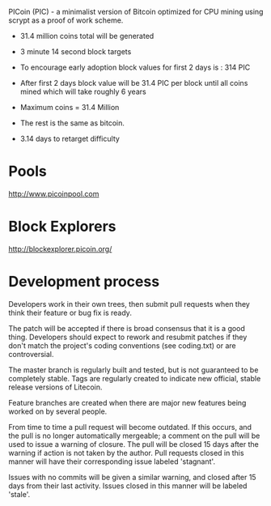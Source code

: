 PICoin (PIC) - a minimalist version of Bitcoin optimized for CPU mining using scrypt as a proof of work scheme. 
 - 31.4 million coins total will be generated
 - 3 minute 14 second block targets
 - To encourage early adoption block values for first 2 days is : 314 PIC
 - After first 2 days block value will be 31.4 PIC per block until all coins mined which will take roughly 6 years
 - Maximum coins = 31.4 Million
 - The rest is the same as bitcoin.

 - 3.14 days to retarget difficulty

Pools
===================
http://www.picoinpool.com

Block Explorers
===================
http://blockexplorer.picoin.org/

Development process
===================

Developers work in their own trees, then submit pull requests when
they think their feature or bug fix is ready.

The patch will be accepted if there is broad consensus that it is a
good thing.  Developers should expect to rework and resubmit patches
if they don't match the project's coding conventions (see coding.txt)
or are controversial.

The master branch is regularly built and tested, but is not guaranteed
to be completely stable. Tags are regularly created to indicate new
official, stable release versions of Litecoin.

Feature branches are created when there are major new features being
worked on by several people.

From time to time a pull request will become outdated. If this occurs, and
the pull is no longer automatically mergeable; a comment on the pull will
be used to issue a warning of closure. The pull will be closed 15 days
after the warning if action is not taken by the author. Pull requests closed
in this manner will have their corresponding issue labeled 'stagnant'.

Issues with no commits will be given a similar warning, and closed after
15 days from their last activity. Issues closed in this manner will be 
labeled 'stale'. 
